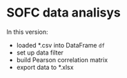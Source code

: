 # SOFC data analisys

In this version:
- loaded \*.csv into DataFrame `df`
- set up data filter
- build Pearson correlation matrix
- export data to \*.xlsx